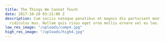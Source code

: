 ```yaml
---
title: The Things We Cannot Touch
date: 2017-10-28 03:21:00 Z
description: Cum sociis natoque penatibus et magnis dis parturient montes, nascetur
  ridiculus mus. Nullam quis risus eget urna mollis ornare vel eu leo.
low_res_image: "/uploads/comp4.jpg"
high_res_image: "/uploads/high4.jpg"
---
```


